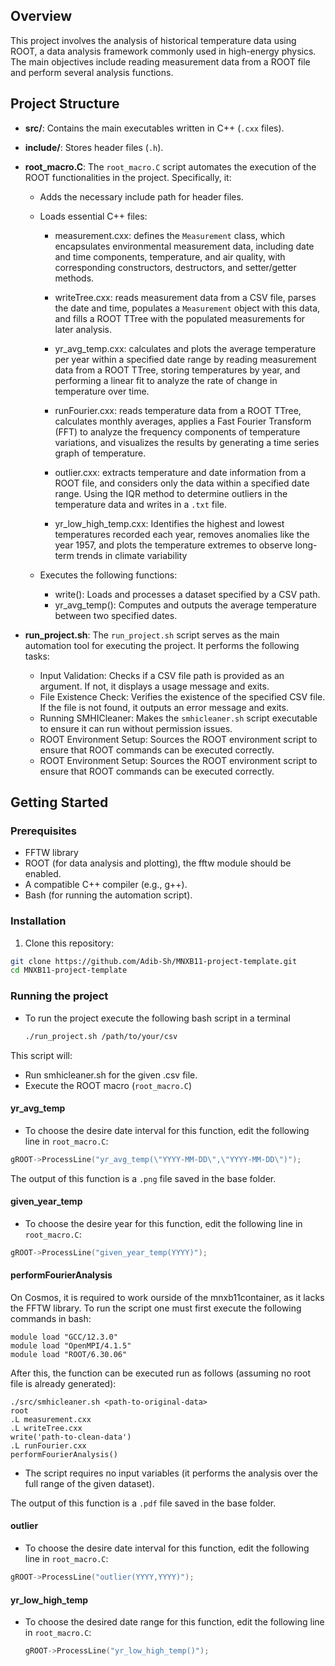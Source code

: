 ## Overview
This project involves the analysis of historical temperature data using ROOT, a data analysis framework commonly used in high-energy physics. The main objectives include reading measurement data from a ROOT file and perform several analysis functions. 

## Project Structure
- **src/**: Contains the main executables written in C++ (`.cxx` files).
- **include/**: Stores header files (`.h`).
- **root_macro.C**: The `root_macro.C` script automates the execution of the ROOT functionalities in the project. Specifically, it:

  - Adds the necessary include path for header files.
  - Loads essential C++ files:
      - measurement.cxx: defines the `Measurement` class, which encapsulates environmental measurement data, including date and time components, temperature, and air quality, with corresponding constructors, destructors, and setter/getter methods.

      - writeTree.cxx: reads measurement data from a CSV file, parses the date and time, populates a `Measurement` object with this data, and fills a ROOT TTree with the populated measurements for later analysis.

      - yr_avg_temp.cxx: calculates and plots the average temperature per year within a specified date range by reading measurement data from a ROOT TTree, storing temperatures by year, and performing a linear fit to analyze the rate of change in temperature over time.

      - runFourier.cxx: reads temperature data from a ROOT TTree, calculates monthly averages, applies a Fast Fourier Transform (FFT) to analyze the frequency components of temperature variations, and visualizes the results by generating a time series graph of temperature.

      - outlier.cxx: extracts temperature and date information from a ROOT file, and considers only the data within a specified date range. Using the IQR method to determine outliers in the temperature data and writes in a `.txt` file.

      - yr_low_high_temp.cxx: Identifies the highest and lowest temperatures recorded each year, removes anomalies like the year 1957, and plots the temperature extremes to observe long-term trends in climate variability





  - Executes the following functions:
      - write(): Loads and processes a dataset specified by a CSV path.
      - yr_avg_temp(): Computes and outputs the average temperature between two specified dates.
- **run_project.sh**: The `run_project.sh` script serves as the main automation tool for executing the project. It performs the following tasks:
  - Input Validation: Checks if a CSV file path is provided as an argument. If not, it displays a usage message and exits.
  - File Existence Check: Verifies the existence of the specified CSV file. If the file is not found, it outputs an error message and exits.
  - Running SMHICleaner: Makes the `smhicleaner.sh` script executable to ensure it can run without permission issues.
  - ROOT Environment Setup: Sources the ROOT environment script to ensure that ROOT commands can be executed correctly.
  - ROOT Environment Setup: Sources the ROOT environment script to ensure that ROOT commands can be executed correctly.

## Getting Started

### Prerequisites
- FFTW library
- ROOT (for data analysis and plotting), the fftw module should be enabled. 
- A compatible C++ compiler (e.g., g++).
- Bash (for running the automation script).

### Installation
1. Clone this repository:
  ```bash
  git clone https://github.com/Adib-Sh/MNXB11-project-template.git
  cd MNXB11-project-template
  ```

### Running the project
- To run the project execute the following bash script in a terminal
  ```bash
  ./run_project.sh /path/to/your/csv
  ```

 This script will:
- Run smhicleaner.sh for the given .csv file.
- Execute the ROOT macro (`root_macro.C`)

#### yr_avg_temp
- To choose the desire date interval for this function, edit the following line in `root_macro.C`:
```root_macro.C
gROOT->ProcessLine("yr_avg_temp(\"YYYY-MM-DD\",\"YYYY-MM-DD\")");
```
The output of this function is a `.png` file saved in the base folder. 


#### given_year_temp
- To choose the desire year for this function, edit the following line in `root_macro.C`:
```root_macro.C
gROOT->ProcessLine("given_year_temp(YYYY)");
```

#### performFourierAnalysis
On Cosmos, it is required to work ourside of the mnxb11container, as it lacks the FFTW library. To run the script one must first execute the following commands in bash:

```
module load "GCC/12.3.0"
module load "OpenMPI/4.1.5"
module load "ROOT/6.30.06"
```

After this, the function can be executed run as follows (assuming no root file is already generated):

```
./src/smhicleaner.sh <path-to-original-data>
root 
.L measurement.cxx
.L writeTree.cxx
write('path-to-clean-data') 
.L runFourier.cxx
performFourierAnalysis()

```

- The script requires no input variables (it performs the analysis over the full range of the given dataset).


The output of this function is a `.pdf` file saved in the base folder.


#### outlier
- To choose the desire date interval for this function, edit the following line in `root_macro.C`:
```root_macro.C
gROOT->ProcessLine("outlier(YYYY,YYYY)");

```


#### yr_low_high_temp
- To choose the desired date range for this function, edit the following line in `root_macro.C`:
  ```root_macro.C
  gROOT->ProcessLine("yr_low_high_temp()");
